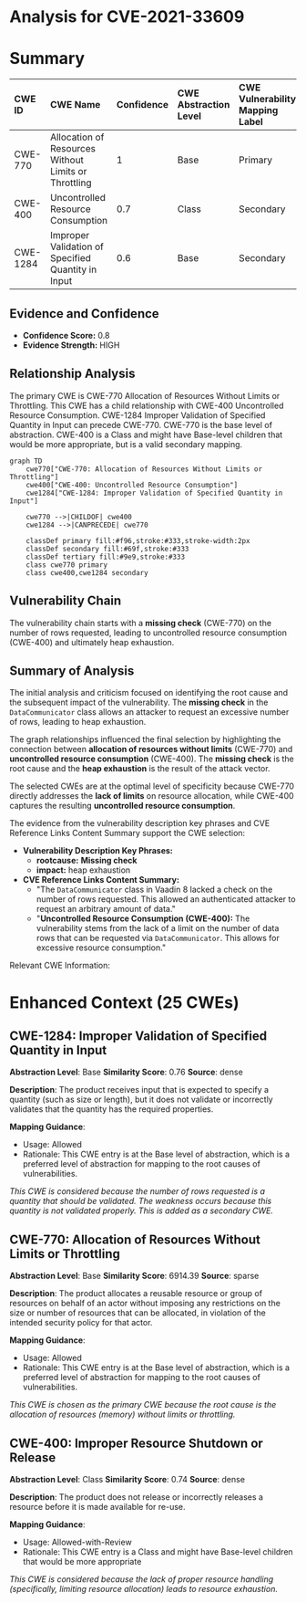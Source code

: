 # Analysis for CVE-2021-33609

# Summary
| CWE ID    | CWE Name                                                        | Confidence | CWE Abstraction Level | CWE Vulnerability Mapping Label | CWE-Vulnerability Mapping Notes |
| :--------- | :-------------------------------------------------------------- | :--------- | :---------------------- | :------------------------------ | :------------------------------ |
| CWE-770  | Allocation of Resources Without Limits or Throttling           | 1          | Base                    | Primary                         | Allowed                       |
| CWE-400  | Uncontrolled Resource Consumption                               | 0.7        | Class                    | Secondary                       | Allowed-with-Review            |
| CWE-1284 | Improper Validation of Specified Quantity in Input              | 0.6        | Base                    | Secondary                       | Allowed                       |

## Evidence and Confidence

*   **Confidence Score:** 0.8
*   **Evidence Strength:** HIGH

## Relationship Analysis
The primary CWE is CWE-770 Allocation of Resources Without Limits or Throttling. This CWE has a child relationship with CWE-400 Uncontrolled Resource Consumption. CWE-1284 Improper Validation of Specified Quantity in Input can precede CWE-770. CWE-770 is the base level of abstraction. CWE-400 is a Class and might have Base-level children that would be more appropriate, but is a valid secondary mapping.

```mermaid
graph TD
    cwe770["CWE-770: Allocation of Resources Without Limits or Throttling"]
    cwe400["CWE-400: Uncontrolled Resource Consumption"]
    cwe1284["CWE-1284: Improper Validation of Specified Quantity in Input"]

    cwe770 -->|CHILDOF| cwe400
    cwe1284 -->|CANPRECEDE| cwe770
    
    classDef primary fill:#f96,stroke:#333,stroke-width:2px
    classDef secondary fill:#69f,stroke:#333
    classDef tertiary fill:#9e9,stroke:#333
    class cwe770 primary
    class cwe400,cwe1284 secondary
```

## Vulnerability Chain
The vulnerability chain starts with a **missing check** (CWE-770) on the number of rows requested, leading to uncontrolled resource consumption (CWE-400) and ultimately heap exhaustion.

## Summary of Analysis
The initial analysis and criticism focused on identifying the root cause and the subsequent impact of the vulnerability. The **missing check** in the `DataCommunicator` class allows an attacker to request an excessive number of rows, leading to heap exhaustion.

The graph relationships influenced the final selection by highlighting the connection between **allocation of resources without limits** (CWE-770) and **uncontrolled resource consumption** (CWE-400). The **missing check** is the root cause and the **heap exhaustion** is the result of the attack vector.

The selected CWEs are at the optimal level of specificity because CWE-770 directly addresses the **lack of limits** on resource allocation, while CWE-400 captures the resulting **uncontrolled resource consumption**.

The evidence from the vulnerability description key phrases and CVE Reference Links Content Summary support the CWE selection:

*   **Vulnerability Description Key Phrases:**
    *   **rootcause:** **Missing check**
    *   **impact:** heap exhaustion
*   **CVE Reference Links Content Summary:**
    *   "The `DataCommunicator` class in Vaadin 8 lacked a check on the number of rows requested. This allowed an authenticated attacker to request an arbitrary amount of data."
    *   "**Uncontrolled Resource Consumption (CWE-400):** The vulnerability stems from the lack of a limit on the number of data rows that can be requested via `DataCommunicator`. This allows for excessive resource consumption."

Relevant CWE Information:

# Enhanced Context (25 CWEs)

## CWE-1284: Improper Validation of Specified Quantity in Input
**Abstraction Level**: Base
**Similarity Score**: 0.76
**Source**: dense

**Description**:
The product receives input that is expected to specify a quantity (such as size or length), but it does not validate or incorrectly validates that the quantity has the required properties.

**Mapping Guidance**:
- Usage: Allowed
- Rationale: This CWE entry is at the Base level of abstraction, which is a preferred level of abstraction for mapping to the root causes of vulnerabilities.

*This CWE is considered because the number of rows requested is a quantity that should be validated. The weakness occurs because this quantity is not validated properly. This is added as a secondary CWE.*

## CWE-770: Allocation of Resources Without Limits or Throttling
**Abstraction Level**: Base
**Similarity Score**: 6914.39
**Source**: sparse

**Description**:
The product allocates a reusable resource or group of resources on behalf of an actor without imposing any restrictions on the size or number of resources that can be allocated, in violation of the intended security policy for that actor.

**Mapping Guidance**:
- Usage: Allowed
- Rationale: This CWE entry is at the Base level of abstraction, which is a preferred level of abstraction for mapping to the root causes of vulnerabilities.

*This CWE is chosen as the primary CWE because the root cause is the allocation of resources (memory) without limits or throttling.*

## CWE-400: Improper Resource Shutdown or Release
**Abstraction Level**: Class
**Similarity Score**: 0.74
**Source**: dense

**Description**:
The product does not release or incorrectly releases a resource before it is made available for re-use.

**Mapping Guidance**:
- Usage: Allowed-with-Review
- Rationale: This CWE entry is a Class and might have Base-level children that would be more appropriate

*This CWE is considered because the lack of proper resource handling (specifically, limiting resource allocation) leads to resource exhaustion.*